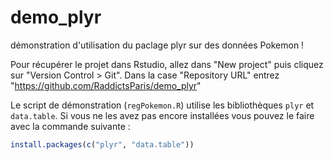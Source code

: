 demo_plyr
=========

démonstration d'utilisation du paclage plyr sur des données Pokemon !

Pour récupérer le projet dans Rstudio, allez dans "New project" puis cliquez sur "Version Control > Git". 
Dans la case "Repository URL" entrez "https://github.com/RaddictsParis/demo_plyr"

Le script de démonstration (`regPokemon.R`) utilise les bibliothèques `plyr` et `data.table`. Si vous ne les avez pas encore 
installées vous pouvez le faire avec la commande suivante : 

```r
install.packages(c("plyr", "data.table"))
```
